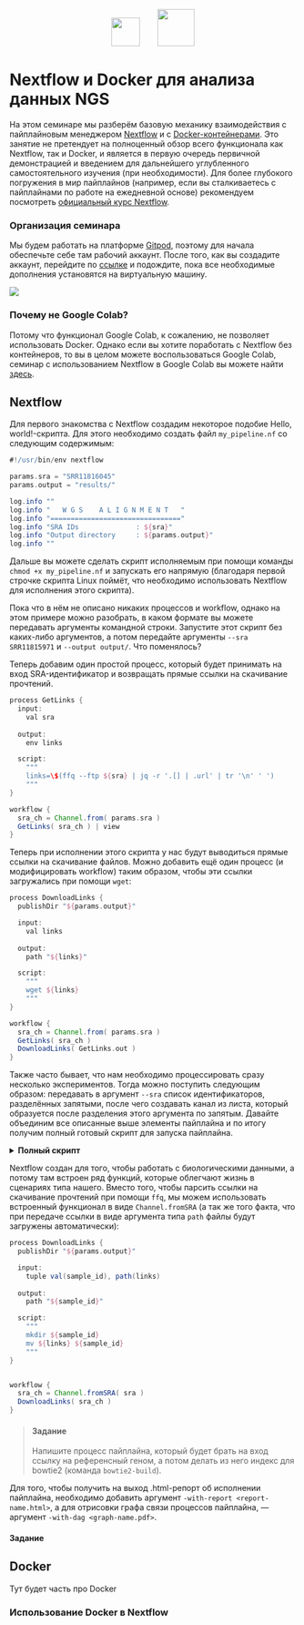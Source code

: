 <p align="center"><a href="https://www.nextflow.io"><img src="https://raw.githubusercontent.com/nextflow-io/trademark/master/nextflow2014_no-bg.png" height="50"></a>&nbsp;&nbsp;&nbsp;&nbsp;&nbsp;&nbsp;&nbsp;&nbsp;<a href="https://www.docker.com"><img src="https://ml.globenewswire.com/Resource/Download/c83c4886-b215-4cf0-a973-64b8f65e7003" height="65"></a></p>

# Nextflow и Docker для анализа данных NGS
На этом семинаре мы разберём базовую механику взаимодействия с пайплайновым менеджером [Nextflow](https://www.nextflow.io) и с [Docker-контейнерами](https://www.docker.com). Это занятие не претендует на полноценный обзор всего функционала как Nextflow, так и Docker, и является в первую очередь первичной демонстрацией и введением для дальнейшего углубленного самостоятельного изучения (при необходимости). Для более глубокого погружения в мир пайплайнов (например, если вы сталкиваетесь с пайплайнами по работе на ежедневной основе) рекомендуем посмотреть [официальный курс Nextflow](https://training.nextflow.io).

### Организация семинара
Мы будем работать на платформе [Gitpod](https://www.gitpod.io), поэтому для начала обеспечьте себе там рабочий аккаунт. После того, как вы создадите аккаунт, перейдите по [ссылке](https://gitpod.io/#https://github.com/serjisa/nextflow.tutorial) и подождите, пока все необходимые дополнения установятся на виртуальную машину.

<img href="https://gitpod.io/#https://github.com/serjisa/nextflow.tutorial" src="https://img.shields.io/badge/Gitpod-%20Open%20in%20Gitpod-908a85?logo=gitpod">

### Почему не Google Colab?
Потому что функционал Google Colab, к сожалению, не позволяет использовать Docker. Однако если вы хотите поработать с Nextflow без контейнеров, то вы в целом можете воспользоваться Google Colab, семинар с использованием Nextflow в Google Colab вы можете найти [здесь](https://github.com/serjisa/transcriptomics.msu/blob/main/Семинары/01_Базовая_работа_с_прочтениями.ipynb).

## Nextflow
Для первого знакомства с Nextflow создадим некоторое подобие Hello, world!-скрипта. Для этого необходимо создать файл `my_pipeline.nf` со следующим содержимым:
  
```Groovy
#!/usr/bin/env nextflow

params.sra = "SRR11816045"
params.output = "results/"

log.info ""
log.info "   W G S    A L I G N M E N T   "
log.info "================================"
log.info "SRA IDs              : ${sra}"
log.info "Output directory     : ${params.output}"
log.info ""
```

Дальше вы можете сделать скрипт исполняемым при помощи команды `chmod +x my_pipeline.nf` и запускать его напрямую (благодаря первой строчке скрипта Linux поймёт, что необходимо использовать Nextflow для исполнения этого скрипта).

Пока что в нём не описано никаких процессов и workflow, однако на этом примере можно разобрать, в каком формате вы можете передавать аргументы командной строки. Запустите этот скрипт без каких-либо аргументов, а потом передайте аргументы `--sra SRR11815971` и `--output output/`. Что поменялось?

Теперь добавим один простой процесс, который будет принимать на вход SRA-идентификатор и возвращать прямые ссылки на скачивание прочтений.
  
```Groovy
process GetLinks {
  input:
    val sra
  
  output:
    env links

  script:
    """
    links=\$(ffq --ftp ${sra} | jq -r '.[] | .url' | tr '\n' ' ')
    """
}

workflow {
  sra_ch = Channel.from( params.sra )
  GetLinks( sra_ch ) | view
}
```

Теперь при исполнении этого скрипта у нас будут выводиться прямые ссылки на скачивание файлов. Можно добавить ещё один процесс (и модифицировать workflow) таким образом, чтобы эти ссылки загружались при помощи `wget`:

```Groovy
process DownloadLinks {
  publishDir "${params.output}"

  input:
    val links
    
  output:
    path "${links}"

  script:
    """
    wget ${links}
    """
}

workflow {
  sra_ch = Channel.from( params.sra )
  GetLinks( sra_ch )
  DownloadLinks( GetLinks.out )
}
```

Также часто бывает, что нам необходимо процессировать сразу несколько экспериментов. Тогда можно поступить следующим образом: передавать в аргумент `--sra` список идентификаторов, разделённых запятыми, после чего создавать канал из листа, который образуется после разделения этого аргумента по запятым. Давайте объединим все описанные выше элементы пайплайна и по итогу получим полный готовый скрипт для запуска пайплайна.

<details>
<summary><b>Полный скрипт</b></summary>
  
```Groovy
#!/usr/bin/env nextflow

params.sra = "SRR11816045"
params.output = "results/"
ArrayList sra = params.sra.split(",")

log.info ""
log.info "   W G S    A L I G N M E N T   "
log.info "================================"
log.info "SRA IDs              : ${sra}"
log.info "Output directory     : ${params.output}"
log.info ""

process GetLinks {
  input:
    val sra
  
  output:
    env links

  script:
    """
    links=\$(ffq --ftp ${sra} | jq -r '.[] | .url' | tr '\n' ' ')
    """
}

process DownloadLinks {
  publishDir "${params.output}"

  input:
    val links
    
  output:
    path "${links}"

  script:
    """
    wget ${links}
    """
}

workflow {
  sra_ch = Channel.from( sra )
  GetLinks( sra_ch )
  DownloadLinks( GetLinks.out )
}
```
  
</details>

Nextflow создан для того, чтобы работать с биологическими данными, а потому там встроен ряд функций, которые облегчают жизнь в сценариях типа нашего. Вместо того, чтобы парсить ссылки на скачивание прочтений при помощи `ffq`, мы можем использовать встроенный функционал в виде `Channel.fromSRA` (а так же того факта, что при передаче ссылки в виде аргумента типа `path` файлы будут загружены автоматически):
  
```Groovy
process DownloadLinks {
  publishDir "${params.output}"

  input:
    tuple val(sample_id), path(links)
  
  output:
    path "${sample_id}"

  script:
    """
    mkdir ${sample_id}
    mv ${links} ${sample_id}
    """
}


workflow {
  sra_ch = Channel.fromSRA( sra )
  DownloadLinks( sra_ch )
}
```

> #### Задание
> Напишите процесс пайплайна, который будет брать на вход ссылку на референсный геном, а потом делать из него индекс для bowtie2 (команда `bowtie2-build`).

Для того, чтобы получить на выход .html-репорт об исполнении пайплайна, необходимо добавить аргумент `-with-report <report-name.html>`, а для отрисовки графа связи процессов пайплайна, — аргумент `-with-dag <graph-name.pdf>`.

#### Задание


## Docker
Тут будет часть про Docker

### Использование Docker в Nextflow
